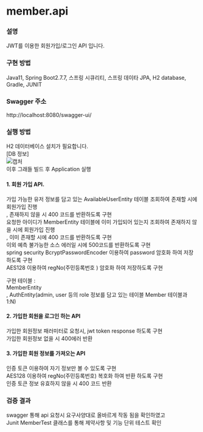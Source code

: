 # member.api

### 설명 
JWT를 이용한 회원가입/로그인 API 입니다.

### 구현 방법 
Java11, Spring Boot2.7.7, 스프링 시큐리티, 스프링 데이타 JPA, H2 database, Gradle, JUNIT

### Swagger 주소
http://localhost:8080/swagger-ui/

### 실행 방법
H2 데이터베이스 설치가 필요합니다.  
[DB 정보]  
![캡처](https://user-images.githubusercontent.com/38182229/209821159-523aadad-b6a4-4115-9e5b-e7d8c41bcb52.PNG)  
이후 그래들 빌드 후 Application 실행

#### 1. 회원 가입 API.
가입 가능한 유저 정보를 담고 있는 AvailableUserEntity 테이블 조회하여 존재할 시에 회원가입 진행  
, 존재하지 않을 시 400 코드를 반환하도록 구현  
요청한 아이디가 MemberEntity 테이블에 이미 가입되어 있는지 조회하여 존재하지 않을 시에 회원가입 진행  
, 이미 존재할 시에 400 코드를 반환하도록 구현  
이외 예측 불가능한 소스 에러일 시에 500코드를 반환하도록 구현   
spring security BcryptPasswordEncoder 이용하여 password 암호화 하여 저장하도록 구현    
AES128 이용하여 regNo(주민등록번호 ) 암호화 하여 저장하도록 구현  
  
구현 테이블 :   
  MemberEntity    
, AuthEntity(admin, user 등의 role 정보를 담고 있는 테이블 Member 테이블과 1:N)   
  
#### 2. 가입한 회원을 로그인 하는 API
가입한 회원정보 패러미터로 요청시, jwt token response 하도록 구현  
가입한 회원정보 없을 시 400에러 반환  
  
#### 3. 가입한 회원 정보를 가져오는 API
인증 토큰 이용하여 자기 정보만 볼 수 있도록 구현  
AES128 이용하여 regNo(주민등록번호) 복호화 하여 반환 하도록 구현  
인증 토큰 정보 유효하지 않을 시 400 코드 반환  
    
  
### 검증 결과
swagger 통해 api 요청시 요구사양대로 올바르게 작동 됨을 확인하였고  
Junit MemberTest 클래스를 통해 제약사항 및 기능 단위 테스트 확인  
